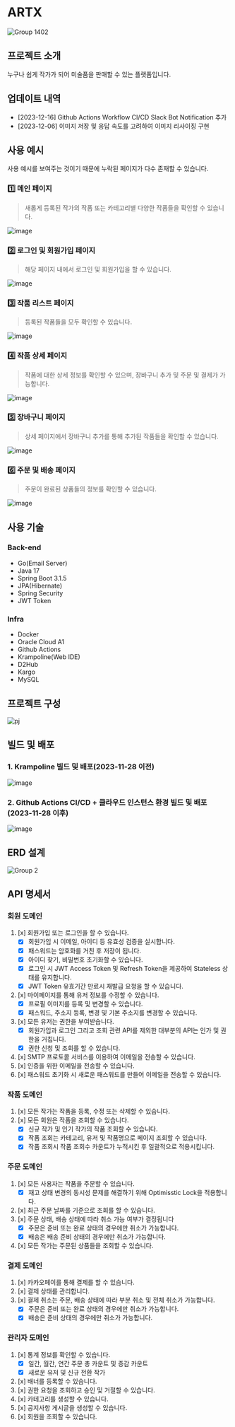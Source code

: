 # ARTX
![Group 1402](https://github.com/m-artx/artx-server/assets/102597172/2a9c1b41-c55c-4f95-ae19-c8de78d89888)

## 프로젝트 소개
누구나 쉽게 작가가 되어 미술품을 판매할 수 있는 플랫폼입니다.

## 업데이트 내역
- [2023-12-16] Github Actions Workflow CI/CD Slack Bot Notification 추가
- [2023-12-06] 이미지 저장 및 응답 속도를 고려하여 이미지 리사이징 구현

## 사용 예시
사용 예시를 보여주는 것이기 때문에 누락된 페이지가 다수 존재할 수 있습니다.

### 1️⃣ 메인 페이지
> 새롭게 등록된 작가의 작품 또는 카테고리별 다양한 작품들을 확인할 수 있습니다.

![image](https://github.com/m-artx/artx-server/assets/102597172/937596de-c95c-4c8b-ae86-188629c1a5ef)

### 2️⃣ 로그인 및 회원가입 페이지
> 해당 페이지 내에서 로그인 및 회원가입을 할 수 있습니다.

![image](https://github.com/m-artx/artx-server/assets/102597172/d2255958-2be8-4547-9c3c-1aba4479f28c)

### 3️⃣ 작품 리스트 페이지
> 등록된 작품들을 모두 확인할 수 있습니다.

![image](https://github.com/m-artx/artx-server/assets/102597172/380055c0-c3a1-4faf-975f-70589c8a14ac)

### 4️⃣ 작품 상세 페이지
> 작품에 대한 상세 정보를 확인할 수 있으며, 장바구니 추가 및 주문 및 결제가 가능합니다.

![image](https://github.com/m-artx/artx-server/assets/102597172/0ebce88a-12bc-4b82-8399-8f1294fa31bb)

### 5️⃣ 장바구니 페이지
> 상세 페이지에서 장바구니 추가를 통해 추가된 작품들을 확인할 수 있습니다.

![image](https://github.com/m-artx/artx-server/assets/102597172/49aa3e21-c6f7-4beb-8ce5-d802f08aeed3)

### 6️⃣ 주문 및 배송 페이지
> 주문이 완료된 상품들의 정보를 확인할 수 있습니다.

![image](https://github.com/m-artx/artx-server/assets/102597172/e5ccf204-0b8b-46d3-9900-c287c14f2c4d)

## 사용 기술

### Back-end
- Go(Email Server)
- Java 17
- Spring Boot 3.1.5
- JPA(Hibernate)
- Spring Security
- JWT Token

### Infra
- Docker
- Oracle Cloud A1
- Github Actions
- Krampoline(Web IDE)
- D2Hub
- Kargo
- MySQL

## 프로젝트 구성
![pj](https://github.com/m-artx/artx-server/assets/102597172/86b544ab-d275-4560-8e4f-6f3e42fd69af)

## 빌드 및 배포

### 1. Krampoline 빌드 및 배포(2023-11-28 이전)
![image](https://github.com/m-artx/artx-server/assets/102597172/f1b1298e-979d-4897-92a8-f7887f22cf33)


### 2. Github Actions CI/CD + 클라우드 인스턴스 환경 빌드 및 배포(2023-11-28 이후)
![image](https://github.com/m-artx/artx-server/assets/102597172/308fe5aa-b113-4039-a470-524c7486ad41)

## ERD 설계
![Group 2](https://github.com/m-artx/artx-server/assets/102597172/2631f8ec-7314-4c17-a54f-df989e696cae)

## API 명세서

### 회원 도메인
  
  1)   [x] 회원가입 또는 로그인을 할 수 있습니다.
       - [x] 회원가입 시 이메일, 아이디 등 유효성 검증을 실시합니다.
       - [x] 패스워드는 암호화를 거친 후 저장이 됩니다.
       - [x] 아이디 찾기, 비밀번호 초기화할 수 있습니다.
       - [x] 로그인 시 JWT Access Token 및 Refresh Token을 제공하여 Stateless 상태를 유지합니다.
       - [x] JWT Token 유효기간 만료시 재발급 요청을 할 수 있습니다.
  2)   [x] 마이페이지를 통해 유저 정보를 수정할 수 있습니다.
       - [x] 프로필 이미지를 등록 및 변경할 수 있습니다.
       - [x] 패스워드, 주소지 등록, 변경 및 기본 주소지를 변경할 수 있습니다.
  3)   [x] 모든 유저는 권한을 부여받습니다.
       - [x] 회원가입과 로그인 그리고 조회 관련 API를 제외한 대부분의 API는 인가 및 권한을 거칩니다.
       - [x] 권한 신청 및 조회를 할 수 있습니다.
  4)   [x] SMTP 프로토콜 서비스를 이용하여 이메일을 전송할 수 있습니다.
  5)   [x] 인증을 위한 이메일을 전송할 수 있습니다.
  6)   [x] 패스워드 초기화 시 새로운 패스워드를 만들어 이메일을 전송할 수 있습니다.

 ### 작품 도메인

  1)   [x] 모든 작가는 작품을 등록, 수정 또는 삭제할 수 있습니다.
  2)   [x] 모든 회원은 작품을 조회할 수 있습니다.
       - [x] 신규 작가 및 인기 작가의 작품 조회할 수 있습니다.
       - [x] 작품 조회는 카테고리, 유저 및 작품명으로 페이지 조회할 수 있습니다.
       - [x] 작품 조회시 작품 조회수 카운트가 누적시킨 후 일괄적으로 적용시킵니다.

 ### 주문 도메인

  1)   [x] 모든 사용자는 작품을 주문할 수 있습니다.
       - [x] 재고 상태 변경의 동시성 문제를 해결하기 위해 Optimisstic Lock을 적용합니다.
  2)   [x] 최근 주문 날짜를 기준으로 조회를 할 수 있습니다.
  3)   [x] 주문 상태, 배송 상태에 따라 취소 가능 여부가 결정됩니다
       - [x] 주문은 준비 또는 완료 상태의 경우에만 취소가 가능합니다.
       - [x] 배송은 배송 준비 상태의 경우에만 취소가 가능합니다.
  4)   [x] 모든 작가는 주문된 상품들을 조회할 수 있습니다.

 ### 결제 도메인

  1)   [x] 카카오페이를 통해 결제를 할 수 있습니다.
  2)   [x] 결제 상태를 관리합니다.
  4)   [x] 결제 취소는 주문, 배송 상태에 따라 부분 취소 및 전체 취소가 가능합니다.
       - [x] 주문은 준비 또는 완료 상태의 경우에만 취소가 가능합니다.
       - [x] 배송은 준비 상태의 경우에만 취소가 가능합니다.

 ### 관리자 도메인

  1) [x] 통계 정보를 확인할 수 있습니다.
       - [x] 일간, 월간, 연간 주문 총 카운트 및 증감 카운트
       - [x] 새로운 유저 및 신규 전환 작가
  2) [x] 배너를 등록할 수 있습니다.
  3) [x] 권한 요청을 조회하고 승인 및 거절할 수 있습니다.
  4) [x] 카테고리를 생성할 수 있습니다.
  5) [x] 공지사항 게시글을 생성할 수 있습니다.
  6) [x] 회원을 조회할 수 있습니다.


